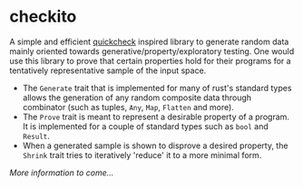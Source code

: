# checkito

A simple and efficient [quickcheck](https://hackage.haskell.org/package/QuickCheck) inspired library to generate random data mainly oriented towards generative/property/exploratory testing. One would use this library to prove that certain properties hold for their programs for a tentatively representative sample of the input space.

-   The `Generate` trait that is implemented for many of rust's standard types allows the generation of any random composite data through combinator (such as tuples, `Any`, `Map`, `Flatten` and more).
-   The `Prove` trait is meant to represent a desirable property of a program. It is implemented for a couple of standard types such as `bool` and `Result`.
-   When a generated sample is shown to disprove a desired property, the `Shrink` trait tries to iteratively 'reduce' it to a more minimal form.

_More information to come..._
